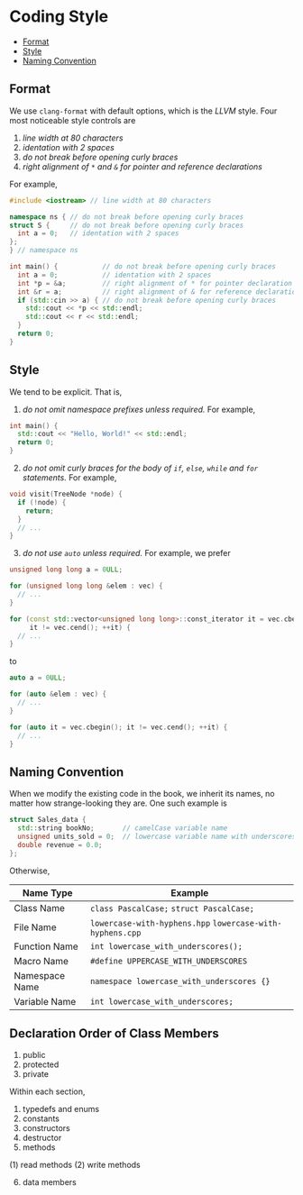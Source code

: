 # Coding Style

- [Format](#format)
- [Style](#style)
- [Naming Convention](#naming-convention)


## Format

We use `clang-format` with default options, which is the *LLVM* style. Four most noticeable style controls are

1. *line width at 80 characters*
2. *identation with 2 spaces*
3. *do not break before opening curly braces*
4. *right alignment of `*` and  `&` for pointer and reference declarations*

For example,

```c++
#include <iostream> // line width at 80 characters

namespace ns { // do not break before opening curly braces
struct S {     // do not break before opening curly braces
  int a = 0;   // identation with 2 spaces
};
} // namespace ns

int main() {           // do not break before opening curly braces
  int a = 0;           // identation with 2 spaces
  int *p = &a;         // right alignment of * for pointer declaration
  int &r = a;          // right alignment of & for reference declaration
  if (std::cin >> a) { // do not break before opening curly braces
    std::cout << *p << std::endl;
    std::cout << r << std::endl;
  }
  return 0;
}
```

## Style

We tend to be explicit. That is,

1. *do not omit namespace prefixes unless required.* For example,

```c++
int main() {
  std::cout << "Hello, World!" << std::endl;
  return 0;
}
```

2. *do not omit curly braces for the body of `if`, `else`, `while` and `for` statements.* For example,

```c++
void visit(TreeNode *node) {
  if (!node) {
    return;
  }
  // ...
}
```

3. *do not use `auto` unless required.* For example, we prefer

```c++
unsigned long long a = 0ULL;

for (unsigned long long &elem : vec) {
  // ...
}

for (const std::vector<unsigned long long>::const_iterator it = vec.cbegin();
     it != vec.cend(); ++it) {
  // ...
}
```

to

```c++
auto a = 0ULL;

for (auto &elem : vec) {
  // ...
}

for (auto it = vec.cbegin(); it != vec.cend(); ++it) {
  // ...
}
```

## Naming Convention

When we modify the existing code in the book, we inherit its names, no matter how strange-looking they are. One such example is

```c++
struct Sales_data {
  std::string bookNo;       // camelCase variable name
  unsigned units_sold = 0;  // lowercase variable name with underscores
  double revenue = 0.0;
};
```

Otherwise,

| Name Type      | Example                                                   |
| -------------- | --------------------------------------------------------- |
| Class Name     | `class PascalCase;` `struct PascalCase;`                  |
| File Name      | `lowercase-with-hyphens.hpp` `lowercase-with-hyphens.cpp` |
| Function Name  | `int lowercase_with_underscores();`                       |
| Macro Name     | `#define UPPERCASE_WITH_UNDERSCORES`                      |
| Namespace Name | `namespace lowercase_with_underscores {}`                 |
| Variable Name  | `int lowercase_with_underscores;`                         |

## Declaration Order of Class Members

1. public
2. protected
3. private

Within each section,

1. typedefs and enums
2. constants
3. constructors
4. destructor
5. methods

  (1) read methods
  (2) write methods

6. data members
